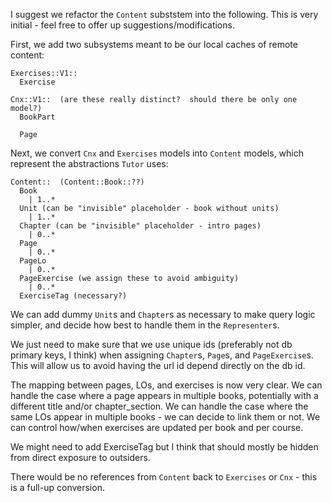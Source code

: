 I suggest we refactor the `Content` subststem into the following.
This is very initial - feel free to offer up suggestions/modifications.

First, we add two subsystems meant to be our local caches of remote content:

```
Exercises::V1::
  Exercise
```

```
Cnx::V1::  (are these really distinct?  should there be only one model?)
  BookPart
  
  Page
```

Next, we convert `Cnx` and `Exercises` models into `Content` models, which represent the abstractions `Tutor` uses:

```
Content::  (Content::Book::??)
  Book
    | 1..*
  Unit (can be "invisible" placeholder - book without units)
    | 1..*
  Chapter (can be "invisible" placeholder - intro pages)
    | 0..*
  Page
    | 0..*
  PageLo
    | 0..*
  PageExercise (we assign these to avoid ambiguity)
    | 0..*
  ExerciseTag (necessary?)
```

We can add dummy `Unit`s and `Chapter`s as necessary to make query logic simpler,
and decide how best to handle them in the `Representer`s.

We just need to make sure that we use unique ids
(preferably not db primary keys, I think)
when assigning `Chapter`s, `Page`s, and `PageExercise`s.
This will allow us to avoid having the url id depend directly on the db id.

The mapping between pages, LOs, and exercises is now very clear.
We can handle the case where a page appears in multiple books, potentially with a different title and/or chapter_section.
We can handle the case where the same LOs appear in multiple books - we can decide to link them or not.
We can control how/when exercises are updated per book and per course.

We might need to add ExerciseTag but I think that should mostly be hidden from direct exposure to outsiders.

There would be no references from `Content` back to `Exercises` or `Cnx` - this is a full-up conversion.
